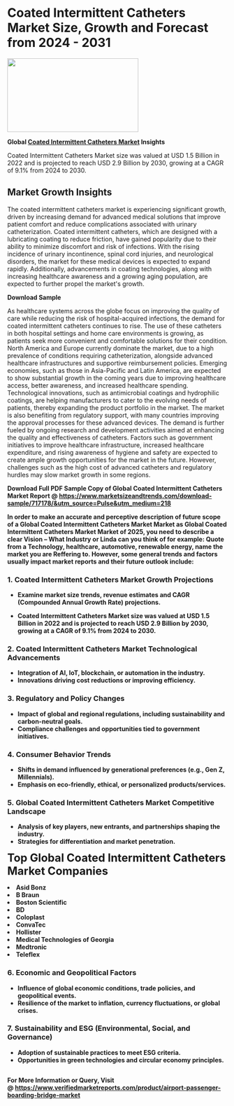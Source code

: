 <H1>Coated Intermittent Catheters Market Size, Growth and Forecast from 2024 - 2031</H1><img class="aligncenter size-medium wp-image-584254" src="https://thirdeyenews.in/wp-content/uploads/2024/09/Global-Market-Research-300x168.jpeg" alt="" width="300" height="168" /><p><strong>Global&nbsp;<a href="https://www.marketsizeandtrends.com/download-sample/717178/&amp;utm_source=Pulse&amp;utm_medium=218">Coated Intermittent Catheters Market</a> Insights</strong></p><p>Coated Intermittent Catheters Market size was valued at USD 1.5 Billion in 2022 and is projected to reach USD 2.9 Billion by 2030, growing at a CAGR of 9.1% from 2024 to 2030.</p><p><h2>Market Growth Insights</h2> <p>The coated intermittent catheters market is experiencing significant growth, driven by increasing demand for advanced medical solutions that improve patient comfort and reduce complications associated with urinary catheterization. Coated intermittent catheters, which are designed with a lubricating coating to reduce friction, have gained popularity due to their ability to minimize discomfort and risk of infections. With the rising incidence of urinary incontinence, spinal cord injuries, and neurological disorders, the market for these medical devices is expected to expand rapidly. Additionally, advancements in coating technologies, along with increasing healthcare awareness and a growing aging population, are expected to further propel the market's growth.</p> <p><strong>Download Sample</strong></p> <p>As healthcare systems across the globe focus on improving the quality of care while reducing the risk of hospital-acquired infections, the demand for coated intermittent catheters continues to rise. The use of these catheters in both hospital settings and home care environments is growing, as patients seek more convenient and comfortable solutions for their condition. North America and Europe currently dominate the market, due to a high prevalence of conditions requiring catheterization, alongside advanced healthcare infrastructures and supportive reimbursement policies. Emerging economies, such as those in Asia-Pacific and Latin America, are expected to show substantial growth in the coming years due to improving healthcare access, better awareness, and increased healthcare spending. Technological innovations, such as antimicrobial coatings and hydrophilic coatings, are helping manufacturers to cater to the evolving needs of patients, thereby expanding the product portfolio in the market. The market is also benefiting from regulatory support, with many countries improving the approval processes for these advanced devices. The demand is further fueled by ongoing research and development activities aimed at enhancing the quality and effectiveness of catheters. Factors such as government initiatives to improve healthcare infrastructure, increased healthcare expenditure, and rising awareness of hygiene and safety are expected to create ample growth opportunities for the market in the future. However, challenges such as the high cost of advanced catheters and regulatory hurdles may slow market growth in some regions. <p><strong></p><p><span class=""><strong>Download Full PDF Sample Copy of Global Coated Intermittent Catheters Market Report</strong> @ <a href="https://www.marketsizeandtrends.com/download-sample/717178/&amp;utm_source=Pulse&amp;utm_medium=218" target="_blank">https://www.marketsizeandtrends.com/download-sample/717178/&amp;utm_source=Pulse&amp;utm_medium=218</a></span></p><p>In order to make an accurate and perceptive description of future scope of a Global&nbsp;Coated Intermittent Catheters Market Market as Global&nbsp;Coated Intermittent Catheters Market Market of 2025, you need to describe a clear Vision &ndash; What Industry or Linda can you think of for example: Quote from a Technology, healthcare, automotive, renewable energy, name the market you are Reffering to. However, some general trends and factors usually impact market reports and their future outlook include:</p><h3>1.&nbsp;<strong>Coated Intermittent Catheters Market Growth Projections</strong></h3><ul><li>Examine market size trends, revenue estimates and CAGR (Compounded Annual Growth Rate) projections.</li><li><p>Coated Intermittent Catheters Market size was valued at USD 1.5 Billion in 2022 and is projected to reach USD 2.9 Billion by 2030, growing at a CAGR of 9.1% from 2024 to 2030.</p></li></ul><h3>2.&nbsp;<strong>Coated Intermittent Catheters Market Technological Advancements</strong></h3><ul><li>Integration of AI, IoT, blockchain, or automation in the industry.</li><li>Innovations driving cost reductions or improving efficiency.</li></ul><h3>3.&nbsp;<strong>Regulatory and Policy Changes</strong></h3><ul><li>Impact of global and regional regulations, including sustainability and carbon-neutral goals.</li><li>Compliance challenges and opportunities tied to government initiatives.</li></ul><h3>4.&nbsp;<strong>Consumer Behavior Trends</strong></h3><ul><li>Shifts in demand influenced by generational preferences (e.g., Gen Z, Millennials).</li><li>Emphasis on eco-friendly, ethical, or personalized products/services.</li></ul><h3>5.&nbsp;<strong>Global Coated Intermittent Catheters Market Competitive Landscape</strong></h3><ul><li>Analysis of key players, new entrants, and partnerships shaping the industry.</li><li>Strategies for differentiation and market penetration.</li></ul><p data-pm-slice="1 1 []"><span style="color: inherit; font-family: inherit; font-size: 25px;">Top Global Coated Intermittent Catheters Market Companies</span></p><div class="" data-test-id=""><p><li>Asid Bonz</li><li> B Braun</li><li> Boston Scientific</li><li> BD</li><li> Coloplast</li><li> ConvaTec</li><li> Hollister</li><li> Medical Technologies of Georgia</li><li> Medtronic</li><li> Teleflex</li></p></div><h3>6.&nbsp;<strong>Economic and Geopolitical Factors</strong></h3><ul><li>Influence of global economic conditions, trade policies, and geopolitical events.</li><li>Resilience of the market to inflation, currency fluctuations, or global crises.</li></ul><h3>7.&nbsp;<strong>Sustainability and ESG (Environmental, Social, and Governance)</strong></h3><ul><li>Adoption of sustainable practices to meet ESG criteria.</li><li>Opportunities in green technologies and circular economy principles.</li></ul><h2><strong style="font-size: 14px;">For More Information or Query, Visit @&nbsp;</strong><a style="background-color: #ffffff; font-size: 14px;" href="https://www.marketsizeandtrends.com/report/coated-intermittent-catheters-market/" target="_blank">https://www.verifiedmarketreports.com/product/airport-passenger-boarding-bridge-market</a></h2>
